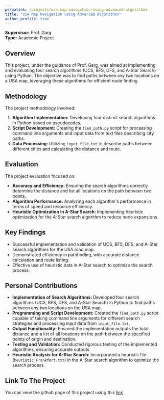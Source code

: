 ```yaml
---
permalink: /projects/usa-map-navigation-using-advanced-algorithms
title: "USA Map Navigation using Advanced Algorithms"
author_profile: true
---
```


**Supervisor:** Prof. Garg  
**Type:** Academic Project

## Overview
This project, under the guidance of Prof. Garg, was aimed at implementing and evaluating four search algorithms (UCS, BFS, DFS, and A-Star Search) using Python. The objective was to find paths between any two locations on a USA map, leveraging these algorithms for efficient route finding.

## Methodology
The project methodology involved:
1. **Algorithm Implementation:** Developing four distinct search algorithms in Python based on pseudocodes.
2. **Script Development:** Creating the `find_path.py` script for processing command line arguments and input data from text files describing city paths.
3. **Data Processing:** Utilizing `input_file.txt` to describe paths between different cities and calculating the distance and route.

## Evaluation
The project evaluation focused on:
- **Accuracy and Efficiency:** Ensuring the search algorithms correctly determine the distance and list all locations on the path between two points.
- **Algorithm Performance:** Analyzing each algorithm's performance in terms of speed and resource efficiency.
- **Heuristic Optimization in A-Star Search:** Implementing heuristic optimization for the A-Star search algorithm to reduce node expansions.

## Key Findings
- Successful implementation and validation of UCS, BFS, DFS, and A-Star search algorithms for the USA road map.
- Demonstrated efficiency in pathfinding, with accurate distance calculation and route listing.
- Effective use of heuristic data in A-Star search to optimize the search process.

## Personal Contributions
- **Implementation of Search Algorithms:** Developed four search algorithms (UCS, BFS, DFS, and A-Star Search) in Python to find paths between any two locations on the USA map.
- **Programming and Script Development:** Created the `find_path.py` script capable of taking command line arguments for different search strategies and processing input data from `input_file.txt`.
- **Output Functionality:** Ensured the implementation outputs the total distance and a list of all locations on the path between the specified points of origin and destination.
- **Testing and Validation:** Conducted rigorous testing of the implemented algorithms, ensuring accurate outputs.
- **Heuristic Analysis for A-Star Search:** Incorporated a heuristic file (`heuristic_Frankfort.txt`) in the A-Star search algorithm to optimize the search process.

## Link To The Project
You can view the github page of this project using this [link](https://github.com/razaviah/USA-Map-Navigation-using-Advanced-Algorithms/tree/main)
